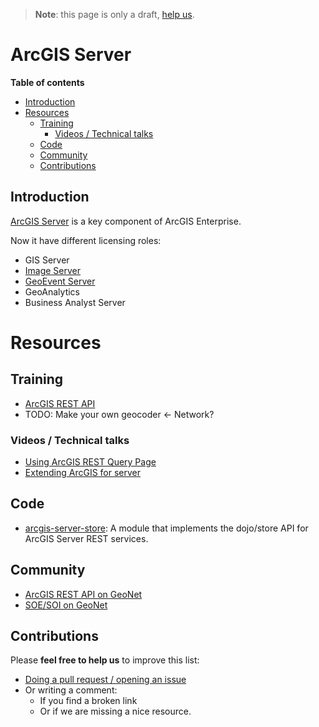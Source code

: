 > **Note**: this page is only a draft, [help us](#contributions).

# ArcGIS Server

<!-- START doctoc generated TOC please keep comment here to allow auto update -->
<!-- DON'T EDIT THIS SECTION, INSTEAD RE-RUN doctoc TO UPDATE -->
**Table of contents**

  - [Introduction](#introduction)
- [Resources](#resources)
  - [Training](#training)
    - [Videos / Technical talks](#videos--technical-talks)
  - [Code](#code)
  - [Community](#community)
  - [Contributions](#contributions)

<!-- END doctoc generated TOC please keep comment here to allow auto update -->

## Introduction
[ArcGIS Server](http://server.arcgis.com/en/server/) is a key component of ArcGIS Enterprise. 

Now it have different licensing roles:
  * GIS Server
  * [Image Server](arcgis-server/image-server/README.md)
  * [GeoEvent Server](arcgis-server/geoevent-server/README.md)
  * GeoAnalytics
  * Business Analyst Server

# Resources

## Training

* [ArcGIS REST API](../../../../esri/open-vision/open-specifications/arcgis-rest-api/README.md)
* TODO: Make your own geocoder <- Network?

### Videos / Technical talks

* [Using ArcGIS REST Query Page](http://odoe.net/blog/using-arcgis-rest-query-page/)
* [Extending ArcGIS for server](http://www.esri.com/videos/watch?videoid=5068&channelid=LegacyVideo&isLegacy=true&title=extending-arcgis-for-server)

## Code

* [arcgis-server-store](https://github.com/thollingshead/arcgis-server-store):
A module that implements the dojo/store API for ArcGIS Server REST services.


## Community

* [ArcGIS REST API on GeoNet](https://geonet.esri.com/community/developers/web-developers/arcgis-rest-api)
* [SOE/SOI on GeoNet](https://geonet.esri.com/groups/server-object-extensions-server-object-interceptors)

## Contributions
Please **feel free to help us** to improve this list:

* [Doing a pull request / opening an issue](https://github.com/hhkaos/awesome-arcgis#contributions)
* Or writing a comment:
  * If you find a broken link
  * Or if we are missing a nice resource.
